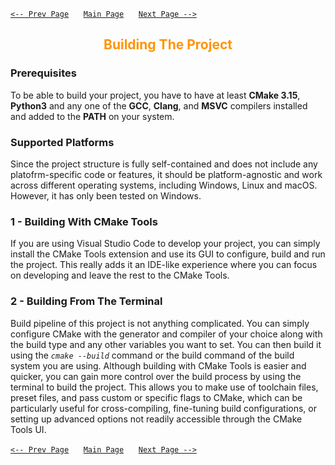 [`<-- Prev Page`](readme.md)&nbsp;&nbsp;&nbsp;&nbsp;&nbsp;
[`Main Page`](readme.md)&nbsp;&nbsp;&nbsp;&nbsp;&nbsp;
[`Next Page -->`](configuration.md)
<h2 style="text-align: center; color: #ff9400;">Building The Project</h2>

### **Prerequisites**
To be able to build your project, you have to have at least **CMake 3.15**, **Python3** and any one of the **GCC**, **Clang**, and **MSVC** compilers installed and added to the **PATH** on your system.
### **Supported Platforms**
Since the project structure is fully self-contained and does not include any platofrm-specific code or features, it should be platform-agnostic and work across different operating systems, including Windows, Linux and macOS. However, it has only been tested on Windows.
### **1 - Building With CMake Tools**
If you are using Visual Studio Code to develop your project, you can simply install the CMake Tools extension and use its GUI to configure, build and run the project. This really adds it an IDE-like experience where you can focus on developing and leave the rest to the CMake Tools.
### **2 - Building From The Terminal**
Build pipeline of this project is not anything complicated. You can simply configure CMake with the generator and compiler of your choice along with the build type and any other variables you want to set. You can then build it using the *`cmake --build`* command or the build command of the build system you are using. Although building with CMake Tools is easier and quicker, you can gain more control over the build process by using the terminal to build the project. This allows you to make use of toolchain files, preset files, and pass custom or specific flags to CMake, which can be particularly useful for cross-compiling, fine-tuning build configurations, or setting up advanced options not readily accessible through the CMake Tools UI.

[`<-- Prev Page`](readme.md)&nbsp;&nbsp;&nbsp;&nbsp;&nbsp;
[`Main Page`](readme.md)&nbsp;&nbsp;&nbsp;&nbsp;&nbsp;
[`Next Page -->`](configuration.md)
